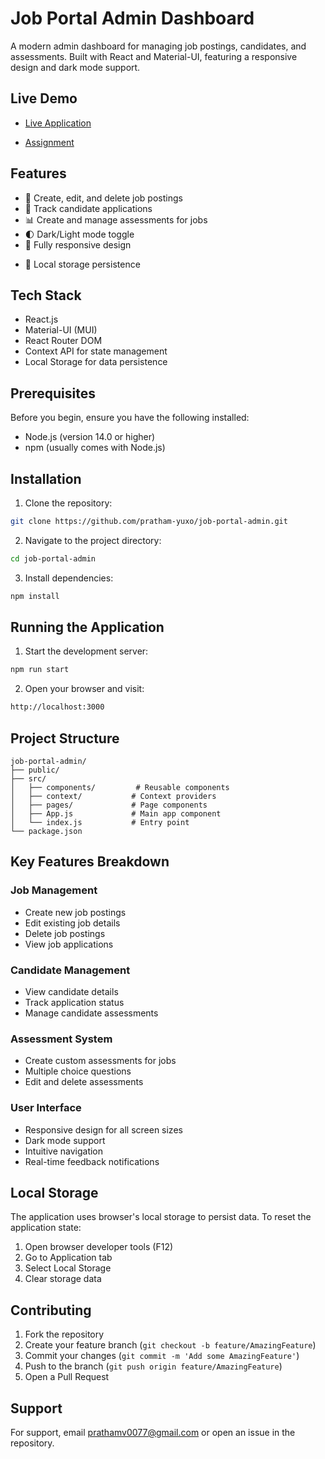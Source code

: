 # Job Portal Admin Dashboard

A modern admin dashboard for managing job postings, candidates, and assessments. Built with React and Material-UI, featuring a responsive design and dark mode support.

## Live Demo

- [Live Application](https://job-portal-admin-nine.vercel.app/)
<!-- - [Documentation](https://docs.google.com/document/d/1HeYEj57SSlVMjouRlIYqUlvzZBxEJPqh0OAl2R0-UEY/edit) -->
- [Assignment](https://docs.google.com/document/d/1pdm1EIYk5qplAKdb180lqs6XqVzz7BiRq8qbyJ12VxI/edit?tab=t.0)

## Features

- 📝 Create, edit, and delete job postings
- 👥 Track candidate applications
- 📊 Create and manage assessments for jobs
- 🌓 Dark/Light mode toggle
- 📱 Fully responsive design
<!-- - 🔔 Real-time notifications -->
- 💾 Local storage persistence

## Tech Stack

- React.js
- Material-UI (MUI)
- React Router DOM
- Context API for state management
- Local Storage for data persistence

## Prerequisites

Before you begin, ensure you have the following installed:

- Node.js (version 14.0 or higher)
- npm (usually comes with Node.js)

## Installation

1. Clone the repository:

```bash
git clone https://github.com/pratham-yuxo/job-portal-admin.git
```

2. Navigate to the project directory:

```bash
cd job-portal-admin
```

3. Install dependencies:

```bash
npm install
```

## Running the Application

1. Start the development server:

```bash
npm run start
```

2. Open your browser and visit:

```bash
http://localhost:3000
```

## Project Structure

```
job-portal-admin/
├── public/
├── src/
│   ├── components/         # Reusable components
│   ├── context/           # Context providers
│   ├── pages/             # Page components
│   ├── App.js             # Main app component
│   └── index.js           # Entry point
└── package.json
```

## Key Features Breakdown

### Job Management

- Create new job postings
- Edit existing job details
- Delete job postings
- View job applications

### Candidate Management

- View candidate details
- Track application status
- Manage candidate assessments

### Assessment System

- Create custom assessments for jobs
- Multiple choice questions
- Edit and delete assessments
<!-- - Track assessment results -->

### User Interface

- Responsive design for all screen sizes
- Dark mode support
- Intuitive navigation
- Real-time feedback notifications

## Local Storage

The application uses browser's local storage to persist data. To reset the application state:

1. Open browser developer tools (F12)
2. Go to Application tab
3. Select Local Storage
4. Clear storage data

## Contributing

1. Fork the repository
2. Create your feature branch (`git checkout -b feature/AmazingFeature`)
3. Commit your changes (`git commit -m 'Add some AmazingFeature'`)
4. Push to the branch (`git push origin feature/AmazingFeature`)
5. Open a Pull Request

<!-- ## License

This project is licensed under the MIT License - see the LICENSE file for details -->

## Support

For support, email prathamv0077@gmail.com or open an issue in the repository.

<!-- ## Acknowledgments

- Material-UI for the component library
- React team for the amazing framework
- All contributors who have helped shape this project -->
